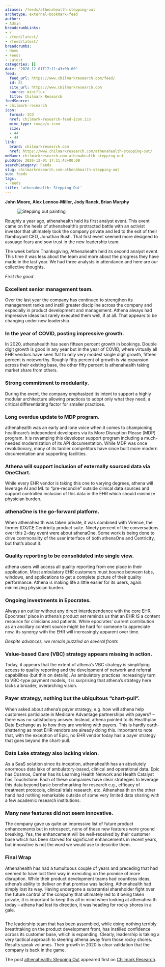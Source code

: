 ```yaml
---
aliases: /feeds/athenahealth-stepping-out
archetype: external-bookmark-feed
author:
- Admin
breadcrumbLinks:
- /
- /feed/latest/
- /feed/latest/
breadcrumbs:
- Home
- Feeds
- Latest
categories: []
date: '2020-12-01T17:11:43+00:00'
feed:
  feed_url: https://www.chilmarkresearch.com/feed/
  id: 81
  site_url: https://www.chilmarkresearch.com
  source: miniflux
  title: Chilmark Research
feedSource:
- chilmark-research
icon:
  format: ICO
  href: chilmark-research-feed-icon.ico
  mime_type: image/x-icon
  size:
  - 44
  - 44
link:
  brand: chilmarkresearch.com
  href: https://www.chilmarkresearch.com/athenahealth-stepping-out/
mdName: chilmarkresearch.com-athenahealth-stepping-out
pubDate: 2020-12-01 17:11:43+00:00
searchCategory: Feeds
slug: chilmarkresearch.com-athenahealth-stepping-out
sub: feeds
tags:
- Feeds
title: 'athenahealth: Stepping Out'
---
```



<p><strong>John Moore, Alex Lennox-Miller, Jody Ranck, Brian Murphy </strong></p>



<figure><img src="https://www.chilmarkresearch.com/wp-content/uploads/2020/12/stepping-out-John-Moore-III.jpg" alt="Stepping out painting" loading="lazy"/></figure>



<p>Roughly a year ago, athenahealth held its first analyst event. This event came on the heels of athenahealth’s protracted battle with an activist investor that ultimately took the company private and led to the exit of their flamboyant CEO, Jonathan Bush. That first event seemed more designed to assuage fears and sow trust in the new leadership team.</p>



<p>The week before Thanksgiving, Athenahealth held its second analyst event. This time it was less about the team and more about the progress they have made in the last year. We had three analysts in attendance and here are our collective thoughts. </p>



<p><em>First the good</em></p>



<h3><strong>Excellent senior management team.</strong></h3>



<p>Over the last year the company has continued to strengthen its management ranks and instill greater discipline across the company and especially in product development and management. Athena always had impressive ideas but rarely executed them well, if at all. That appears to be changing under new leadership.</p>



<h3><strong>In the year of COVID, posting impressive growth</strong>.</h3>



<p>In 2020, athenahealth has seen fifteen percent growth in bookings. Double digit growth is good in any year but in the year of COVID, where virtually all EHR vendors have seen flat to only very modest single digit growth, fifteen percent is noteworthy. Roughly fifty percent of growth is via expansion across their existing base, the other fifty percent is athenahealth taking market share from others.</p>



<h3><strong>Strong commitment to modularity.</strong></h3>



<p>During the event, the company emphasized its intent to support a highly modular architecture allowing practices to adopt only what they need, a critical differentiating factor for smaller practices.</p>



<h3><strong>Long overdue update to MDP program.</strong></h3>



<p>athenahealth was an early and lone voice when it comes to championing healthcare’s independent developers via its More Disruption Please (MDP) program. It is revamping this developer support program including a much-needed modernization of its API documentation. While MDP was once revolutionary, many of its tardier competitors have since built more modern documentation and supporting facilities.</p>



<h3><strong>Athena will support inclusion of externally sourced data via OneChart</strong>.</h3>



<p>While every EHR vendor is taking this one to varying degrees, athena will leverage AI and ML to “pre-reconcile” outside clinical data sources and support controlled inclusion of this data in the EHR which should minimize physician burden.</p>



<h3><strong>athenaOne is the go-forward platform</strong>.</h3>



<p>When athenahealth was taken private, it was combined with Virence, the former IDX/GE Centricity product suite. Ninety percent of the conversations over this 2-day event were about athenaOne. Some work is being done to drive commonality of the user interface of both athenaOne and Centricity, but that’s about it.</p>



<h3><strong>Quality reporting to be consolidated into single view</strong>.</h3>



<p>athena users will access all quality reporting from one place in their application. Most ambulatory EHR customers must bounce between tabs, windows, and applications to get a complete picture of their quality performance. Athena is making life a little easier for its users, again minimizing physician burden.</p>



<h3><strong>Ongoing investments in Epocrates.</strong></h3>



<p>Always an outlier without any direct interdependence with the core EHR, Epocrates’ place in athena’s product set reminds us that an EHR <em>IS</em> a content resource for clinicians and patients. While epocrates’ current contribution as an ancillary content source might be hard for someone to appreciate now, its synergy with the EHR will increasingly apparent over time.</p>



<p><em>Despite advances, we remain puzzled on several fronts</em></p>



<h3><strong>Value-based Care (VBC) strategy appears missing in action</strong>.</h3>



<p>Today, it appears that the extent of athena’s VBC strategy is simplifying access to quality reporting and the development of network and referral capabilities (but thin on details). As ambulatory practices increasingly turn to VBC-type payment models, it is surprising that athena’s strategy here lacks a broader, overarching vision.</p>



<h3><strong>Payer strategy, nothing but the ubiquitous “chart-pull”.</strong></h3>



<p>When asked about athena’s payer strategy, e.g. how will athena help customers participate in Medicare Advantage partnerships with payers? – there was no satisfactory answer. Instead, athena pointed to its Healthplan Data Exchange as to how they are working with payers. This is hardly earth-shattering as most EHR vendors are already doing this. Important to note that, with the exception of Epic, no EHR vendor today has a payer strategy that goes beyond the chart-pull.</p>



<h3><strong>Data Lake strategy also lacking vision.</strong></h3>



<p>As a SaaS solution since its inception, athenahealth has an absolutely enormous data lake of ambulatory-based, clinical and operational data. Epic has Cosmos, Cerner has its Learning Health Network and Health Catalyst has Touchstone. Each of these companies have clear strategies to leverage this data beyond basic benchmarking for research e.g., efficacy of treatment protocols, clinical trials research, etc. Athenahealth on the other hand had nothing remarkable outside of some very limited data sharing with a few academic research institutions.</p>



<h3><strong>Many new features did not seem innovative.</strong></h3>



<p>The company gave us quite an impressive list of future product enhancements but in retrospect, none of these new features were ground breaking. Yes, the enhancement will be well-received by their customer base which has been starved for significant enhancements in recent years, but innovative is not the word we would use to describe them.</p>



<h3><strong>Final Wrap</strong></h3>



<p>Athenahealth has had a tumultuous couple of years and preceding that had seemed to have lost their way in executing on the promise of more disruption. While their product development teams had countless ideas, athena’s ability to deliver on that promise was lacking. Athenahealth had simply lost its way. Having undergone a substantial shareholder fight over the future control of the company that ultimately led to it being taken private, it is important to keep this all in mind when looking at athenahealth today – athena had lost its direction, it was heading for rocky shores in a gale. </p>



<figure><img src="https://www.chilmarkresearch.com/wp-content/uploads/2020/12/StormySeas-John-Moore-III-1.jpg" alt="" loading="lazy"/></figure>



<p>The leadership team that has been assembled, while doing nothing terribly breathtaking on the product development front, has instilled confidence across its customer base, which is expanding. Clearly, leadership is taking a very tactical approach to steering athena away from those rocky shores. Results speak volumes. Their growth in 2020 is clear validation that the company is back in the game.</p>
<p>The post <a href="https://www.chilmarkresearch.com/athenahealth-stepping-out/" rel="noopener noreferrer" target="_blank" referrerpolicy="no-referrer">athenahealth: Stepping Out</a> appeared first on <a href="https://www.chilmarkresearch.com" rel="noopener noreferrer" target="_blank" referrerpolicy="no-referrer">Chilmark Research</a>.</p>